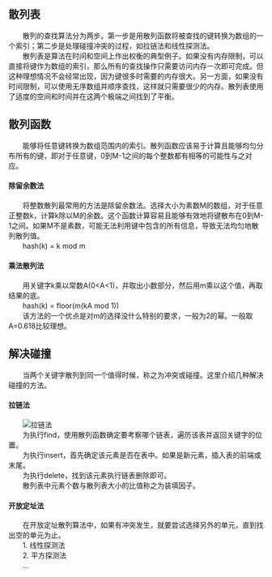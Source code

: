 ## 散列表
　　散列的查找算法分为两步。第一步是用散列函数将被查找的键转换为数组的一个索引；第二步是处理碰撞冲突的过程，如拉链法和线性探测法。</br>
　　散列表是算法在时间和空间上作出权衡的典型例子。如果没有内存限制，可以直接将键作为数组的索引，那么所有的查找操作只需要访问内存一次即可完成。但这种理想情况不会经常出现，因为键很多时需要的内存很大。另一方面，如果没有时间限制，可以使用无序数组并顺序查找，这样就只需要很少的内存。散列表使用了适度的空间和时间并在这两个极端之间找到了平衡。
## 散列函数
　　能够将任意键转换为数组范围内的索引。散列函数应该易于计算且能够均匀分布所有的键，即对于任意键，0到M-1之间的每个整数都有相等的可能性与之对应。
#### 除留余数法
　　将整数散列最常用的方法是除留余数法。选择大小为素数M的数组，对于任意正整数k，计算k除以M的余数。这个函数计算容易且能够有效地将键散布在0到M-1之间。如果M不是素数，可能无法利用键中包含的所有信息，导致无法均匀地散列散列值。</br>
　　hash(k) = k mod m
#### 乘法散列法
　　用关键字k乘以常数A(0<A<1)，并取出小数部分，然后用m乘以这个值，再取结果的底。</br>
　　hash(k) = floor(m(kA mod 1))</br>
　　该方法的一个优点是对m的选择没什么特别的要求，一般为2的幂。一般取A=0.618比较理想。
## 解决碰撞
　　当两个关键字散列到同一个值得时候，称之为冲突或碰撞。这里介绍几种解决碰撞的方法。
#### 拉链法
　　![拉链法](http://orvltx8rw.bkt.clouddn.com/github/6.png)</br>
　　为执行find，使用散列函数确定要考察哪个链表，遍历该表并返回关键字的位置。</br>
　　为执行insert，首先确定该元素是否在表中。如果是新元素，插入表的前端或末尾。</br>
　　为执行delete，找到该元素执行链表删除即可。</br>
　　散列表中元素个数与散列表大小的比值称之为装填因子。</br>
#### 开放定址法
　　在开放定址散列算法中，如果有冲突发生，就要尝试选择另外的单元，直到找出空的单元为止。</br>
　　1. 线性探测法</br>
　　2. 平方探测法</br>
　　...
